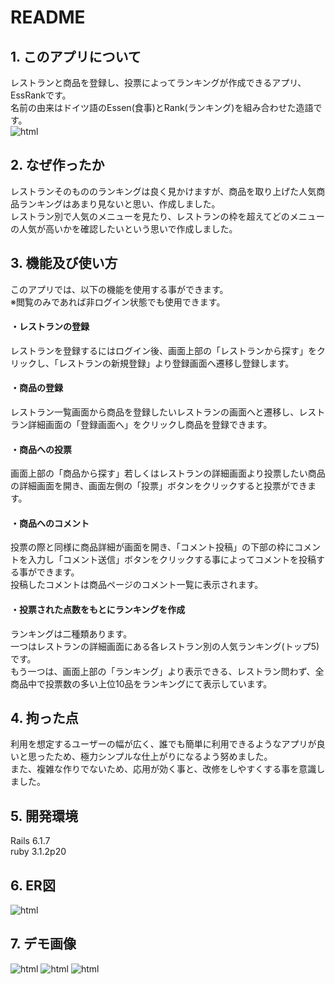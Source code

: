 # README

<h2>1. このアプリについて</h2>
レストランと商品を登録し、投票によってランキングが作成できるアプリ、EssRankです。<br>
名前の由来はドイツ語のEssen(食事)とRank(ランキング)を組み合わせた造語です。<br>
<img src="https://user-images.githubusercontent.com/104680845/199919710-87b0c4b4-ed04-4072-ac2a-1237678c0451.png" alt="html" title="html">

<h2>2. なぜ作ったか</h2>
レストランそのもののランキングは良く見かけますが、商品を取り上げた人気商品ランキングはあまり見ないと思い、作成しました。<br>
レストラン別で人気のメニューを見たり、レストランの枠を超えてどのメニューの人気が高いかを確認したいという思いで作成しました。

<h2>3. 機能及び使い方</h2>
このアプリでは、以下の機能を使用する事ができます。<br>
※閲覧のみであれば非ログイン状態でも使用できます。<br>
<h4>・レストランの登録</h4>
レストランを登録するにはログイン後、画面上部の「レストランから探す」をクリックし、「レストランの新規登録」より登録画面へ遷移し登録します。
<h4>・商品の登録</h4>
レストラン一覧画面から商品を登録したいレストランの画面へと遷移し、レストラン詳細画面の「登録画面へ」をクリックし商品を登録できます。
<h4>・商品への投票</h4>
画面上部の「商品から探す」若しくはレストランの詳細画面より投票したい商品の詳細画面を開き、画面左側の「投票」ボタンをクリックすると投票ができます。
<h4>・商品へのコメント</h4>
投票の際と同様に商品詳細が画面を開き、「コメント投稿」の下部の枠にコメントを入力し「コメント送信」ボタンをクリックする事によってコメントを投稿する事ができます。<br>
投稿したコメントは商品ページのコメント一覧に表示されます。
<h4>・投票された点数をもとにランキングを作成</h4>
ランキングは二種類あります。<br>
一つはレストランの詳細画面にある各レストラン別の人気ランキング(トップ5)です。<br>
もう一つは、画面上部の「ランキング」より表示できる、レストラン問わず、全商品中で投票数の多い上位10品をランキングにて表示しています。

<h2>4. 拘った点</h2>
利用を想定するユーザーの幅が広く、誰でも簡単に利用できるようなアプリが良いと思ったため、極力シンプルな仕上がりになるよう努めました。<br>
また、複雑な作りでないため、応用が効く事と、改修をしやすくする事を意識しました。

<h2>5. 開発環境</h2>
Rails 6.1.7<br>
ruby 3.1.2p20

<h2>6. ER図</h2>
<img src="https://user-images.githubusercontent.com/104680845/199914474-858ac8b4-fca4-4921-a0d0-61bc4cb46beb.png" alt="html" title="html">

<h2>7. デモ画像</h2>
<img src="https://user-images.githubusercontent.com/104680845/199919849-6f46cbe5-d6e7-414d-a41a-fb79bc2f7143.png" alt="html" title="html">
<img src="https://user-images.githubusercontent.com/104680845/199919955-a1d327bd-4ff5-4494-b70c-43bfb62b2c7a.png" alt="html" title="html">
<img src="https://user-images.githubusercontent.com/104680845/199920056-6fedcb5b-f884-4640-aec4-496ad06d34de.png" alt="html" title="html">

